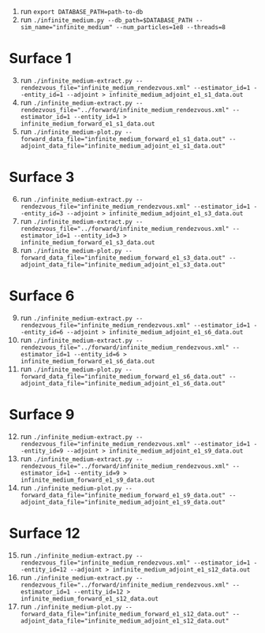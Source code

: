 1. run `export DATABASE_PATH=path-to-db`
2. run `./infinite_medium.py --db_path=$DATABASE_PATH --sim_name="infinite_medium" --num_particles=1e8 --threads=8`

# Surface 1
3. run `./infinite_medium-extract.py --rendezvous_file="infinite_medium_rendezvous.xml" --estimator_id=1 --entity_id=1 --adjoint > infinite_medium_adjoint_e1_s1_data.out`
4. run `./infinite_medium-extract.py --rendezvous_file="../forward/infinite_medium_rendezvous.xml" --estimator_id=1 --entity_id=1 > infinite_medium_forward_e1_s1_data.out`
5. run `./infinite_medium-plot.py --forward_data_file="infinite_medium_forward_e1_s1_data.out" --adjoint_data_file="infinite_medium_adjoint_e1_s1_data.out"`

# Surface 3
6. run `./infinite_medium-extract.py --rendezvous_file="infinite_medium_rendezvous.xml" --estimator_id=1 --entity_id=3 --adjoint > infinite_medium_adjoint_e1_s3_data.out`
7. run `./infinite_medium-extract.py --rendezvous_file="../forward/infinite_medium_rendezvous.xml" --estimator_id=1 --entity_id=3 > infinite_medium_forward_e1_s3_data.out`
8. run `./infinite_medium-plot.py --forward_data_file="infinite_medium_forward_e1_s3_data.out" --adjoint_data_file="infinite_medium_adjoint_e1_s3_data.out"`

# Surface 6
9. run `./infinite_medium-extract.py --rendezvous_file="infinite_medium_rendezvous.xml" --estimator_id=1 --entity_id=6 --adjoint > infinite_medium_adjoint_e1_s6_data.out`
10. run `./infinite_medium-extract.py --rendezvous_file="../forward/infinite_medium_rendezvous.xml" --estimator_id=1 --entity_id=6 > infinite_medium_forward_e1_s6_data.out`
11. run `./infinite_medium-plot.py --forward_data_file="infinite_medium_forward_e1_s6_data.out" --adjoint_data_file="infinite_medium_adjoint_e1_s6_data.out"`

# Surface 9
12. run `./infinite_medium-extract.py --rendezvous_file="infinite_medium_rendezvous.xml" --estimator_id=1 --entity_id=9 --adjoint > infinite_medium_adjoint_e1_s9_data.out`
13. run `./infinite_medium-extract.py --rendezvous_file="../forward/infinite_medium_rendezvous.xml" --estimator_id=1 --entity_id=9 > infinite_medium_forward_e1_s9_data.out`
14. run `./infinite_medium-plot.py --forward_data_file="infinite_medium_forward_e1_s9_data.out" --adjoint_data_file="infinite_medium_adjoint_e1_s9_data.out"`

# Surface 12
15. run `./infinite_medium-extract.py --rendezvous_file="infinite_medium_rendezvous.xml" --estimator_id=1 --entity_id=12 --adjoint > infinite_medium_adjoint_e1_s12_data.out`
16. run `./infinite_medium-extract.py --rendezvous_file="../forward/infinite_medium_rendezvous.xml" --estimator_id=1 --entity_id=12 > infinite_medium_forward_e1_s12_data.out`
17. run `./infinite_medium-plot.py --forward_data_file="infinite_medium_forward_e1_s12_data.out" --adjoint_data_file="infinite_medium_adjoint_e1_s12_data.out"`

